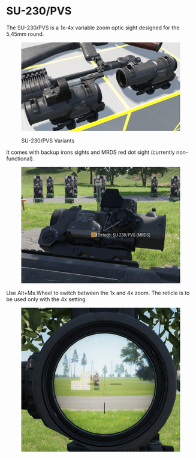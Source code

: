 # SU-230/PVS

The SU-230/PVS is a 1x-4x variable zoom optic sight designed for the 5,45mm round.

<figure><img src="../../../../.gitbook/assets/image.png" alt=""><figcaption><p>SU-230/PVS Variants</p></figcaption></figure>

It comes with backup irons sights and MRDS red dot sight (currently non-functional).

<figure><img src="../../../../.gitbook/assets/image (1).png" alt=""><figcaption></figcaption></figure>

Use Alt+Ms.Wheel to switch between the 1x and 4x zoom. The reticle is to be used only with the 4x setting.

<figure><img src="../../../../.gitbook/assets/image (11).png" alt=""><figcaption></figcaption></figure>
